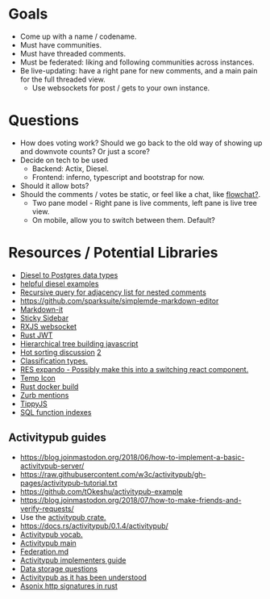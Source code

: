 # Goals

- Come up with a name / codename.
- Must have communities.
- Must have threaded comments.
- Must be federated: liking and following communities across instances.
- Be live-updating: have a right pane for new comments, and a main pain for the full threaded view.
  - Use websockets for post / gets to your own instance.

# Questions

- How does voting work? Should we go back to the old way of showing up and downvote counts? Or just a score?
- Decide on tech to be used
  - Backend: Actix, Diesel.
  - Frontend: inferno, typescript and bootstrap for now.
- Should it allow bots?
- Should the comments / votes be static, or feel like a chat, like [flowchat?](https://flow-chat.com).
  - Two pane model - Right pane is live comments, left pane is live tree view.
  - On mobile, allow you to switch between them. Default?

# Resources / Potential Libraries

- [Diesel to Postgres data types](https://kotiri.com/2018/01/31/postgresql-diesel-rust-types.html)
- [helpful diesel examples](http://siciarz.net/24-days-rust-diesel/)
- [Recursive query for adjacency list for nested comments](https://stackoverflow.com/questions/192220/what-is-the-most-efficient-elegant-way-to-parse-a-flat-table-into-a-tree/192462#192462)
- https://github.com/sparksuite/simplemde-markdown-editor
- [Markdown-it](https://github.com/markdown-it/markdown-it)
- [Sticky Sidebar](https://stackoverflow.com/questions/38382043/how-to-use-css-position-sticky-to-keep-a-sidebar-visible-with-bootstrap-4/49111934)
- [RXJS websocket](https://stackoverflow.com/questions/44060315/reconnecting-a-websocket-in-angular-and-rxjs/44067972#44067972)
- [Rust JWT](https://github.com/Keats/jsonwebtoken)
- [Hierarchical tree building javascript](https://stackoverflow.com/a/40732240/1655478)
- [Hot sorting discussion](https://meta.stackexchange.com/questions/11602/what-formula-should-be-used-to-determine-hot-questions) [2](https://medium.com/hacking-and-gonzo/how-reddit-ranking-algorithms-work-ef111e33d0d9)
- [Classification types.](https://www.reddit.com/r/ModeratorDuck/wiki/subreddit_classification)
- [RES expando - Possibly make this into a switching react component.](https://github.com/honestbleeps/Reddit-Enhancement-Suite/tree/d21f55c21e734f47d8ed03fe0ebce5b16653b0bd/lib/modules/hosts)
- [Temp Icon](https://www.flaticon.com/free-icon/mouse_194242)
- [Rust docker build](https://shaneutt.com/blog/rust-fast-small-docker-image-builds/)
- [Zurb mentions](https://github.com/zurb/tribute)
- [TippyJS](https://github.com/atomiks/tippyjs)
- [SQL function indexes](https://sorentwo.com/2013/12/30/let-postgres-do-the-work.html)

## Activitypub guides

- https://blog.joinmastodon.org/2018/06/how-to-implement-a-basic-activitypub-server/
- https://raw.githubusercontent.com/w3c/activitypub/gh-pages/activitypub-tutorial.txt
- https://github.com/tOkeshu/activitypub-example
- https://blog.joinmastodon.org/2018/07/how-to-make-friends-and-verify-requests/
- Use the [activitypub crate.](https://docs.rs/activitypub/0.1.4/activitypub/)
- https://docs.rs/activitypub/0.1.4/activitypub/
- [Activitypub vocab.](https://www.w3.org/TR/activitystreams-vocabulary/)
- [Activitypub main](https://www.w3.org/TR/activitypub/)
- [Federation.md](https://github.com/dariusk/gathio/blob/7fc93dbe9d4d99457a0e85c6c532112f415b7af2/FEDERATION.md)
- [Activitypub implementers guide](https://socialhub.activitypub.rocks/t/draft-guide-for-new-activitypub-implementers/479)
- [Data storage questions](https://socialhub.activitypub.rocks/t/data-storage-questions/579/3)
- [Activitypub as it has been understood](https://flak.tedunangst.com/post/ActivityPub-as-it-has-been-understood)
- [Asonix http signatures in rust](https://git.asonix.dog/Aardwolf/http-signature-normalization)
